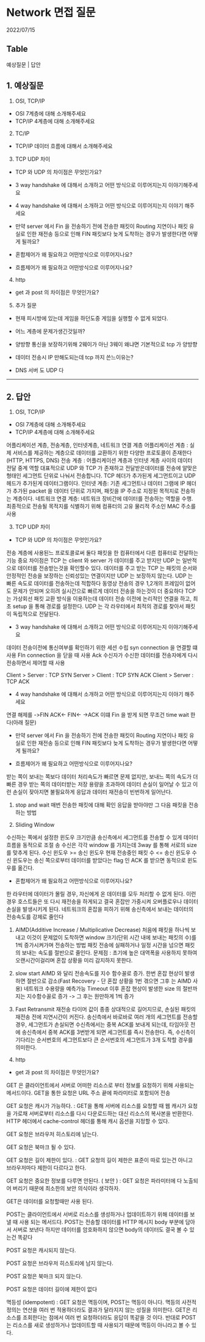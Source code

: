 # Network 면접 질문
2022/07/15

## Table
예상질문 | 답안

## 1. 예상질문
1. OSI, TCP/IP
- OSI 7계층에 대해 소개해주세요
- TCP/IP 4계층에 대해 소개해주세요

2. TC/IP
- TCP/IP 데이터 흐름에 대해서 소개해주세요 

3. TCP UDP 차이
- TCP 와 UDP 의 차이점은 무엇인가요?
- 3 way handshake 에 대해서 소개하고 어떤 방식으로 이루어지는지 이야기해주세요
- 4 way handshake 에 대해서 소개하고 어떤 방식으로 이루어지는지 이야기 해주세요
- 만약 server 에서 Fin 을 전송하기 전에 전송한 패킷이 Routing 지연이나 패킷 유실로 인한 재전송 등으로 인해 FIN 패킷보다 늦게 도착하는 경우가 발생한다면 어떻게 될까요?

- 혼합제어가 왜 필요하고 어떤방식으로 이루어지나요?
- 흐름제어가 왜 필요하고 어떤방식으로 이루어지나요?

4. http
- get 과 post 의 차이점은 무엇인가요?

5. 추가 질문
- 현재 피시방에 있는데 게임을 하던도중 게임을 실행할 수 없게 되었다.
- 어느 계층에 문제가생긴것일까?

- 양방향 통신을 보장하기위해 2웨이가 아닌 3웨이 왜냐면 기본적으로 tcp 가 양방향
- 데이터 전송시 IP 만해도되는데 tcp 까지 쓴느이유는?
- DNS 서버 도 UDP 다

---
## 2. 답안
1. OSI, TCP/IP
- OSI 7계층에 대해 소개해주세요
- TCP/IP 4계층에 대해 소개해주세요

어플리케이션 계층, 전송계층, 인터넷계층, 네트워크 연결 계층
어플리케이션 계층 : 
실제 서비스를 제공하는 계층으로 데이터를 교환하기 위한 다양한 프로토콜이 존재한다(HTTP, HTTPS, DNS)
전송 계층 : 
어플리케이션 계층과 인터넷 계층 사이의 데이터 전달 중계 역할
대표적으로 UDP 와 TCP 가 존재하고 전달받은데이터를 전송에 알맞은 형태인 세그먼트 단위로 나눠서 전송합니다.
TCP 헤더가 추가된게 세그먼트이고 UDP 헤드가 추가된게 데이터그램이다.
인터넷 계층:
기존 세그먼트나 데이터 그램에 IP 헤더가 추가된 packet 을 데이터 단위로 가지며, 패킷을 IP 주소로 지정된 목적지로 전송하는 계층이다.
네트워크 연결 계층:
네트워크 장비간에 데이터를 전송하는 역할을 수행. 최종적으로 전송될 목적지를 식별하기 위해 컴퓨터의 고유 물리적 주소인 MAC 주소를 사용 

3. TCP UDP 차이
- TCP 와 UDP 의 차이점은 무엇인가요?

전송 계층에 사용된느 프로토콜로써 둘다 패킷을 한 컴퓨터에서 다른 컴퓨터로 전달하는 기능
중요 차이점은 TCP 는 client 와 server 가 데이터를 주고 받지만 UDP 는 일반적으로 데이터를 전송받는것을 확인할수 있다.
데이터를 주고 받는 TCP 는 패킷의 순서와 안정적인 전송을 보장하는 신뢰성있는 연결이지만 UDP 는 보장하지 않는다.
UDP 는 빠른 속도로 데이터를 전송하는데 적합하다 동영상 전송의 경우 1,2개의 프레임이 없어도 문제가 안되며 오히려 실시간으로 빠르게 데이터 전송을 하는것이 더 중요하다
TCP 는 가상회선 패킷 교환 방식을 이용하는데 데이터 전송 이전에 논리적인 연결을 하고, 최초 setup 을 통해 경로를 설정한다.
UDP 는 각 라우터에서 최적의 경로를 찾아서 패킷이 독립적으로 전달된다.

- 3 way handshake 에 대해서 소개하고 어떤 방식으로 이루어지는지 이야기해주세요

데이터 전송이전에 통신여부를 확인하기 위한 세션 수립
syn connection 을 연결할 떄 사용
FIn connection 을 닫을 때 사용
Ack 수신자가 수신한 데이터를 전송자에게 다시 전송하면서 제어할 때 사용

Client > Server : TCP SYN
Server > Client : TCP SYN ACK
Client > Server : TCP ACK

- 4 way handshake 에 대해서 소개하고 어떤 방식으로 이루어지는지 이야기 해주세요

연결 해제를
->FIN
ACK<-
FIN<-
->ACK
이떄 Fin 을 받게 되면 무조건 time wait 한다(아래 질문)

- 만약 server 에서 Fin 을 전송하기 전에 전송한 패킷이 Routing 지연이나 패킷 유실로 인한 재전송 등으로 인해 FIN 패킷보다 늦게 도착하는 경우가 발생한다면 어떻게 될까요?

- 흐름제어가 왜 필요하고 어떤방식으로 이루어지나요?

받는 쪽이 보내는 쪽보다 데이터 처리속도가 빠르면 문제 없지만, 보내느 쪽의 속도가 더 빠른 경우
받는 쪽의 데이터받는 저장 용량을 초과하여 데이터 손실이 일어날 수 있고
이런 손실이 잦아지면 불필요하게 응답과 데이터 재전송이 빈번하게 일어난다.

1. stop and wait
매번 전송한 패킷에 대해 확인 응답을 받아야만 그 다음 패킷을 전송하는 방법

2. Sliding Window

수신하는 쪽에서 설정한 윈도우 크기만큼 송신측에서 세그먼트를 전송할 수 있게 데이터 흐름을 동적으로 조절
송 수신은 각각 window 를 가지는데 3way 를 통해  서로의 size 를 맞추게 된다.
수신 윈도우 >= 송신 윈도우
현재 전송중인 패킷 수 <= 송신 윈도우
수신 윈도우는 송신 쪽으로부터 데이터를 받았다는 flag 인 ACK 를 받으면 동적으로 윈도우를 옮긴다.


- 혼합제어가 왜 필요하고 어떤방식으로 이루어지나요?

한 라우터에 데이터가 몰릴 경우, 자신에게 온 데이터를 모두 처리할 수 없게 된다. 
이런 경우 호스트들은 또 다시 재전송을 하게되고 결국 혼잡만 가중시켜 오버플로우나 데이터 손실을 발생시키게 된다.
네트워크의 혼잡을 피하기 위해 송신측에서 보내는 데이터의 전송속도를 강제로 줄인다

1. AIMD(Additive Increase / Multiplicative Decrease)
처음에 패킷을 하나씩 보내고 이것이 문제없이 도착하면 window 크기(단위 시간 내에 보내는 패킷의 수)를 1씩 증가시켜가며 전송하는 방법
패킷 전송에 실패하거나 일정 시간을 넘으면 패킷의 보내는 속도를 절반으로 줄인다.
문제점 : 초기에 높은 대역폭을 사용하지 못하여 오랜시간이걸리며 혼잡 상황을 미리 감지하지 못한다.

2. slow start
AIMD 와 달리 전송속도를 지수 함수꼴로 증가.
한번 혼잡 현상이 발생하면 절반으로 감소(Fast Recovery - 단 혼잡 상황을 1번 겪으면 그후 는 AIMD 사용)
네트워크 수용량을 예측가능
Timeout 이후 혼잡 현상이 발생한 size 의 절반까지는 지수함수꼴로 증가 -> 그 후는 원만하게 1씩 증가

3. Fast Retransmit
재전송 타이머 값이 종종 상대적으로 길어지므로, 손실된 패킷의 재전송 전에 지연시간이 커진다.
송신측에서 바로바로 여러 개의 세그먼트를 전송할 경우, 
세그먼트가 손실되면 수신측에서는 중복 ACK를 보내게 되는데, 
타임아웃 전에 송신측에서 중복 ACK를 3번받게 되면 세그먼트를 즉시 전송한다. 
즉, 수신측이 기다리는 순서번호의 세그먼트보다 큰 순서번호의 세그먼트가 3개 도착할 경우를 의미한다.

4. http
- get 과 post 의 차이점은 무엇인가요?

GET 은 클라이언트에서 서버로 어떠한 리소스로 부터 정보를 요청하기 위해 사용되는 메서드이다.
GET을 통한 요청은 URL 주소 끝에 파라미터로 포함되어 전송

GET 요청은 캐시가 가능하다.
: GET을 통해 서버에 리소스를 요청할 때 웹 캐시가 요청을 가로채 서버로부터 리소스를 다시 다운로드하는 대신 리소스의 복사본을 반환한다. HTTP 헤더에서 cache-control 헤더를 통해 캐시 옵션을 지정할 수 있다.


GET 요청은 브라우저 히스토리에 남는다.

GET 요청은 북마크 될 수 있다.

GET 요청은 길이 제한이 있다.
: GET 요청의 길이 제한은 표준이 따로 있는건 아니고 브라우저마다 제한이 다르다고 한다.

GET 요청은 중요한 정보를 다루면 안된다. ( 보안 )
: GET 요청은 파라미터에 다 노출되어 버리기 때문에 최소한의 보안 의식이라 생각하자.

GET은 데이터를 요청할때만 사용 된다.

POST는 클라이언트에서 서버로 리소스를 생성하거나 업데이트하기 위해 데이터를 보낼 때 사용 되는 메서드다.
POST는 전송할 데이터를 HTTP 메시지 body 부분에 담아서 서버로 보낸다
하지만 데이터를 암호화하지 않으면 body의 데이터도 결국 볼 수 있는건 똑같다

POST 요청은 캐시되지 않는다.

POST 요청은 브라우저 히스토리에 남지 않는다.

POST 요청은 북마크 되지 않는다.

POST 요청은 데이터 길이에 제한이 없다


멱등성 (idempotent) : GET 요청은 멱등이며, POST는 멱등이 아니다.
멱등의 사전적 정의는 연산을 여러 번 적용하더라도 결과가 달라지지 않는 성질을 의미한다.
GET은 리소스를 조회한다는 점에서 여러 번 요청하더라도 응답이 똑같을 것 이다. 
반대로 POST는 리소스를 새로 생성하거나 업데이트할 때 사용되기 때문에 멱등이 아니라고 볼 수 있다.